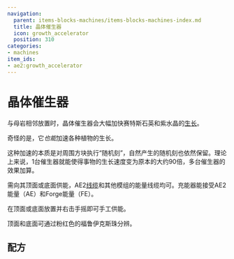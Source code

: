 ```yaml
---
navigation:
  parent: items-blocks-machines/items-blocks-machines-index.md
  title: 晶体催生器
  icon: growth_accelerator
  position: 310
categories:
- machines
item_ids:
- ae2:growth_accelerator
---
```


# 晶体催生器

<BlockImage id="growth_accelerator" p:powered="true" scale="8"/>

与母岩相邻放置时，晶体催生器会大幅加快赛特斯石英和紫水晶的[生长](../ae2-mechanics/certus-growth.md)。

奇怪的是，它*也能*加速各种植物的生长。

这种加速的本质是对周围方块执行“随机刻”，自然产生的随机刻也依然保留。理论上来说，1台催生器就能使得事物的生长速度变为原本的大约90倍，多台催生器的效果加算。

<GameScene zoom="6" interactive={true}>
  <ImportStructure src="../assets/assemblies/growth_accelerator.snbt" />
  <IsometricCamera yaw="195" pitch="30" />
</GameScene>

需向其顶面或底面供能，AE2[线缆](cables.md)和其他模组的能量线缆均可。充能器能接受AE2能量（AE）和Forge能量（FE）。

在顶面或底面放置<ItemLink id="crank" />并右击手摇即可手工供能。

顶面和底面可通过粉红色的福鲁伊克斯珠分辨。

<GameScene zoom="6" background="transparent">
<ImportStructure src="../assets/assemblies/accelerator_connections.snbt" />
<IsometricCamera yaw="195" pitch="30" />
</GameScene>

## 配方

<RecipeFor id="growth_accelerator" />
